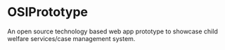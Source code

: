 # OSIPrototype
An open source technology based web app prototype to showcase child welfare services/case management system.
